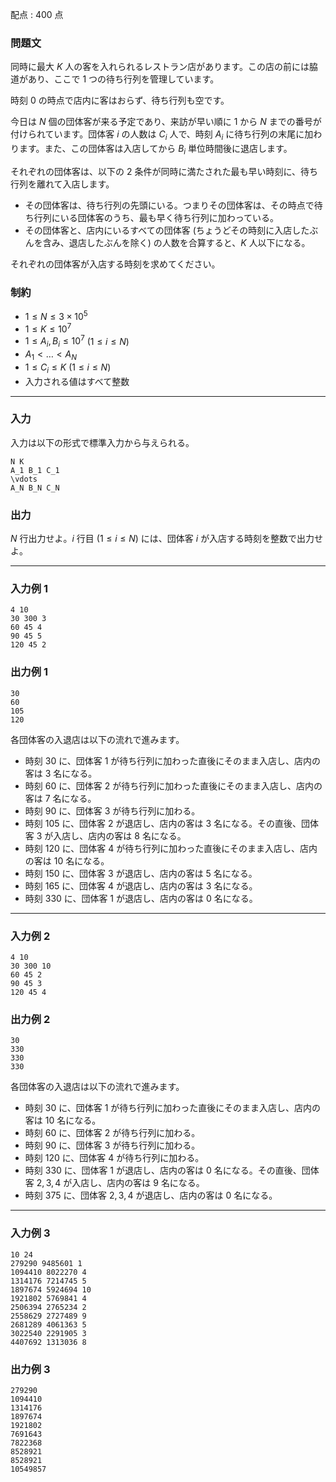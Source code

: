 配点 : $400$ 点

### 問題文

同時に最大 $K$ 人の客を入れられるレストラン店があります。この店の前には脇道があり、ここで $1$ つの待ち行列を管理しています。

時刻 $0$ の時点で店内に客はおらず、待ち行列も空です。

今日は $N$ 個の団体客が来る予定であり、来訪が早い順に $1$ から $N$ までの番号が付けられています。団体客 $i$ の人数は $C_i$ 人で、時刻 $A_i$ に待ち行列の末尾に加わります。また、この団体客は入店してから $B_i$ 単位時間後に退店します。

それぞれの団体客は、以下の $2$ 条件が同時に満たされた最も早い時刻に、待ち行列を離れて入店します。

  * その団体客は、待ち行列の先頭にいる。つまりその団体客は、その時点で待ち行列にいる団体客のうち、最も早く待ち行列に加わっている。
  * その団体客と、店内にいるすべての団体客 (ちょうどその時刻に入店したぶんを含み、退店したぶんを除く) の人数を合算すると、$K$ 人以下になる。



それぞれの団体客が入店する時刻を求めてください。

### 制約

  * $1 \leq N \leq 3 \times 10^5$
  * $1 \leq K \leq 10^7$
  * $1 \leq A_i, B_i \leq 10^7$ ($1 \leq i \leq N$)
  * $A_1 < \dots < A_N$
  * $1 \leq C_i \leq K$ ($1 \leq i \leq N$)
  * 入力される値はすべて整数



* * *

### 入力

入力は以下の形式で標準入力から与えられる。
    
    
    N K
    A_1 B_1 C_1
    \vdots
    A_N B_N C_N

### 出力

$N$ 行出力せよ。$i$ 行目 ($1 \leq i \leq N$) には、団体客 $i$ が入店する時刻を整数で出力せよ。

* * *

### 入力例 1
    
    
    4 10
    30 300 3
    60 45 4
    90 45 5
    120 45 2

### 出力例 1
    
    
    30
    60
    105
    120

各団体客の入退店は以下の流れで進みます。

  * 時刻 $30$ に、団体客 $1$ が待ち行列に加わった直後にそのまま入店し、店内の客は $3$ 名になる。
  * 時刻 $60$ に、団体客 $2$ が待ち行列に加わった直後にそのまま入店し、店内の客は $7$ 名になる。
  * 時刻 $90$ に、団体客 $3$ が待ち行列に加わる。
  * 時刻 $105$ に、団体客 $2$ が退店し、店内の客は $3$ 名になる。その直後、団体客 $3$ が入店し、店内の客は $8$ 名になる。
  * 時刻 $120$ に、団体客 $4$ が待ち行列に加わった直後にそのまま入店し、店内の客は $10$ 名になる。
  * 時刻 $150$ に、団体客 $3$ が退店し、店内の客は $5$ 名になる。
  * 時刻 $165$ に、団体客 $4$ が退店し、店内の客は $3$ 名になる。
  * 時刻 $330$ に、団体客 $1$ が退店し、店内の客は $0$ 名になる。



* * *

### 入力例 2
    
    
    4 10
    30 300 10
    60 45 2
    90 45 3
    120 45 4

### 出力例 2
    
    
    30
    330
    330
    330

各団体客の入退店は以下の流れで進みます。

  * 時刻 $30$ に、団体客 $1$ が待ち行列に加わった直後にそのまま入店し、店内の客は $10$ 名になる。
  * 時刻 $60$ に、団体客 $2$ が待ち行列に加わる。
  * 時刻 $90$ に、団体客 $3$ が待ち行列に加わる。
  * 時刻 $120$ に、団体客 $4$ が待ち行列に加わる。
  * 時刻 $330$ に、団体客 $1$ が退店し、店内の客は $0$ 名になる。その直後、団体客 $2,3,4$ が入店し、店内の客は $9$ 名になる。
  * 時刻 $375$ に、団体客 $2,3,4$ が退店し、店内の客は $0$ 名になる。



* * *

### 入力例 3
    
    
    10 24
    279290 9485601 1
    1094410 8022270 4
    1314176 7214745 5
    1897674 5924694 10
    1921802 5769841 4
    2506394 2765234 2
    2558629 2727489 9
    2681289 4061363 5
    3022540 2291905 3
    4407692 1313036 8

### 出力例 3
    
    
    279290
    1094410
    1314176
    1897674
    1921802
    7691643
    7822368
    8528921
    8528921
    10549857